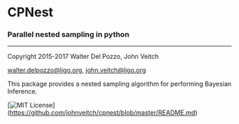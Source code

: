 # CPNest
### Parallel nested sampling in python
---
Copyright 2015-2017 Walter Del Pozzo, John Veitch

walter.delpozzo@ligo.org,
john.veitch@ligo.org

This package provides a nested sampling algorithm for performing Bayesian Inference.

[![MIT License](https://img.shields.io/badge/license-MIT-blue.svg)]
(https://github.com/johnveitch/cpnest/blob/master/README.md)
